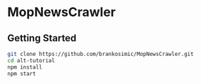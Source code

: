 # MopNewsCrawler

## Getting Started

```bash
git clone https://github.com/brankosimic/MopNewsCrawler.git
cd alt-tutorial
npm install
npm start
```
